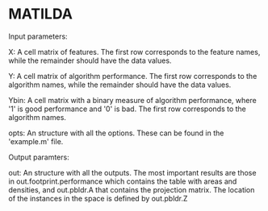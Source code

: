 # MATILDA

Input parameters:

X:    A cell matrix of features. The first row corresponds to the feature names, while the remainder should have the data values.

Y:    A cell matrix of algorithm performance. The first row corresponds to the algorithm names, while the remainder should have the data values.

Ybin: A cell matrix with a binary measure of algorithm performance, where '1' is good performance and '0' is bad. The first row corresponds to the algorithm names.

opts: An structure with all the options. These can be found in the 'example.m' file.

Output paramters:

out: An structure with all the outputs. The most important results are those in out.footprint.performance which contains the table with areas and densities, and out.pbldr.A that contains the projection matrix. The location of the instances in the space is defined by out.pbldr.Z
